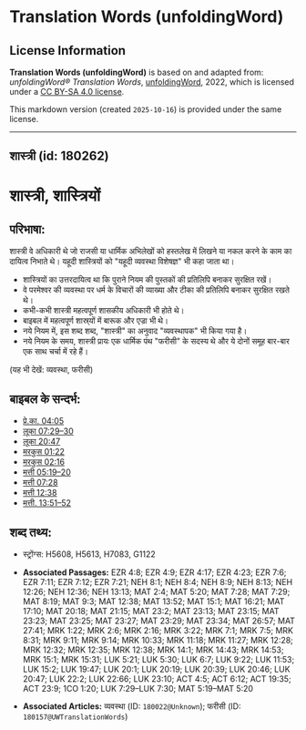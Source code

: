 # Translation Words (unfoldingWord)

## License Information

**Translation Words (unfoldingWord)** is based on and adapted from: _unfoldingWord® Translation Words_, [unfoldingWord](https://unfoldingword.org/utw), 2022, which is licensed under a [CC BY-SA 4.0 license](https://creativecommons.org/licenses/by-sa/4.0/legalcode.en).

This markdown version (created `2025-10-16`) is provided under the same license.



--------------------------------

## शास्त्री (id: 180262)

शास्त्री, शास्त्रियों
=====================

परिभाषा:
--------

शास्त्री वे अधिकारी थे जो राजसी या धार्मिक अभिलेखों को हस्तलेख में लिखने या नकल करने के काम का दायित्व निभाते थे। यहूदी शास्त्रियों को "यहूदी व्यवस्था विशेषज्ञ" भी कहा जाता था।

* शास्त्रियों का उत्तरदायित्व था कि पुराने नियम की पुस्तकों की प्रतिलिपि बनाकर सुरक्षित रखें।
* वे परमेश्वर की व्यवस्था पर धर्म के विचारों की व्याख्या और टीका की प्रतिलिपि बनाकर सुरक्षित रखते थे।
* कभी\-कभी शास्त्री महत्वपूर्ण शासकीय अधिकारी भी होते थे।
* बाइबल में महत्वपूर्ण शास्र्यों में बारूक और एज्रा भी थे।
* नये नियम में, इस शब्द शब्द, "शास्त्री" का अनुवाद "व्यवस्थापक" भी किया गया है।
* नये नियम के समय, शास्त्री प्रायः एक धार्मिक पंथ "फरीसी" के सदस्य थे और ये दोनों समूह बार\-बार एक साथ चर्चा में रहे हैं।

(यह भी देखें: व्यवस्था, फरीसी)

बाइबल के सन्दर्भ:
-----------------

* [प्रे.का. 04:05](https://ref.ly/Acts4:5)
* [लूका 07:29–30](https://ref.ly/Luke7:29-Luke7:30)
* [लूका 20:47](https://ref.ly/Luke20:47)
* [मरकुस 01:22](https://ref.ly/Mark1:22)
* [मरकुस 02:16](https://ref.ly/Mark2:16)
* [मत्ती 05:19–20](https://ref.ly/Matt5:19-Matt5:20)
* [मत्ती 07:28](https://ref.ly/Matt7:28)
* [मत्ती 12:38](https://ref.ly/Matt12:38)
* [मत्ती. 13:51–52](https://ref.ly/Matt13:51-Matt13:52)

शब्द तथ्य:
----------

* स्ट्रोंग्स: H5608, H5613, H7083, G1122

* **Associated Passages:** EZR 4:8; EZR 4:9; EZR 4:17; EZR 4:23; EZR 7:6; EZR 7:11; EZR 7:12; EZR 7:21; NEH 8:1; NEH 8:4; NEH 8:9; NEH 8:13; NEH 12:26; NEH 12:36; NEH 13:13; MAT 2:4; MAT 5:20; MAT 7:28; MAT 7:29; MAT 8:19; MAT 9:3; MAT 12:38; MAT 13:52; MAT 15:1; MAT 16:21; MAT 17:10; MAT 20:18; MAT 21:15; MAT 23:2; MAT 23:13; MAT 23:15; MAT 23:23; MAT 23:25; MAT 23:27; MAT 23:29; MAT 23:34; MAT 26:57; MAT 27:41; MRK 1:22; MRK 2:6; MRK 2:16; MRK 3:22; MRK 7:1; MRK 7:5; MRK 8:31; MRK 9:11; MRK 9:14; MRK 10:33; MRK 11:18; MRK 11:27; MRK 12:28; MRK 12:32; MRK 12:35; MRK 12:38; MRK 14:1; MRK 14:43; MRK 14:53; MRK 15:1; MRK 15:31; LUK 5:21; LUK 5:30; LUK 6:7; LUK 9:22; LUK 11:53; LUK 15:2; LUK 19:47; LUK 20:1; LUK 20:19; LUK 20:39; LUK 20:46; LUK 20:47; LUK 22:2; LUK 22:66; LUK 23:10; ACT 4:5; ACT 6:12; ACT 19:35; ACT 23:9; 1CO 1:20; LUK 7:29–LUK 7:30; MAT 5:19–MAT 5:20
* **Associated Articles:** व्यवस्था (ID: `180022@Unknown`); फरीसी (ID: `180157@UWTranslationWords`)

